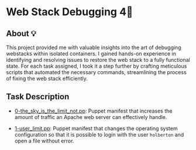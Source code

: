 # Web Stack Debugging 4:page_with_curl: 

## About :bulb:

This project provided me with valuable insights into the art of debugging webstacks within isolated containers. I gained hands-on experience in identifying and resolving issues to restore the web stack to a fully functional state. For each task assigned, I took it a step further by crafting meticulous scripts that automated the necessary commands, streamlining the process of fixing the web stack efficiently.

## Task Description

* [0-the_sky_is_the_limit_not.pp](./0-the_sky_is_the_limit_not.pp): 
  Puppet manifest that increases the amount of traffic an Apache web server can effectively handle.

* [1-user_limit.pp](./1-user_limit.pp): 
  Puppet manifest that changes the operating system configuration so that it is possible to login with the user `holberton` and open a file
  without error.
